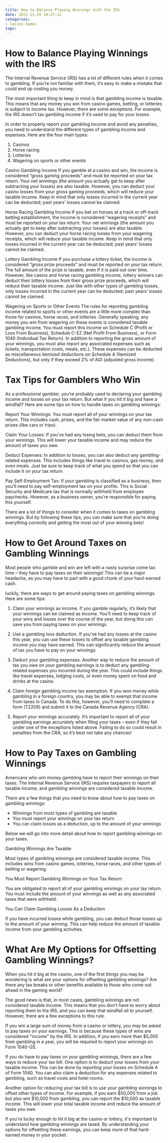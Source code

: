 ```yaml
---
title: How to Balance Playing Winnings with the IRS 
date: 2022-11-29 18:27:12
categories:
- Casino Games
tags:
---
```



#  How to Balance Playing Winnings with the IRS 

The Internal Revenue Service (IRS) has a lot of different rules when it comes to gambling. If you’re not familiar with them, it’s easy to make a mistake that could end up costing you money.

The most important thing to keep in mind is that gambling income is taxable. This means that any money you win from casino games, betting, or lotteries is subject to income tax. However, there are some exceptions. For example, the IRS doesn’t tax gambling income if it’s used to pay for your losses.

In order to properly report your gambling income and avoid any penalties, you need to understand the different types of gambling income and expenses. Here are the four main types:

1. Casinos 
2. Horse racing 
3. Lotteries 
4. Wagering on sports or other events

Casino Gambling Income 
If you gamble at a casino and win, the income is considered “gross gaming proceeds” and must be reported on your tax return. Your net winnings (the amount you actually get to keep after subtracting your losses) are also taxable. However, you can deduct your casino losses from your gross gaming proceeds, which will reduce your taxable income. Keep in mind that only losses incurred in the current year can be deducted; past years’ losses cannot be claimed.

Horse Racing Gambling Income 
If you bet on horses at a track or off-track betting establishment, the income is considered “wagering receipts” and must be reported on your tax return. Your net winnings (the amount you actually get to keep after subtracting your losses) are also taxable. However, you can deduct your horse racing losses from your wagering receipts, which will reduce your taxable income. Keep in mind that only losses incurred in the current year can be deducted; past years’ losses cannot be claimed.

Lottery Gambling Income 
If you purchase a lottery ticket, the income is considered “gross prize proceeds” and must be reported on your tax return. The full amount of the prize is taxable, even if it is paid out over time. However, like casino and horse racing gambling income, lottery winners can deduct their lottery losses from their gross prize proceeds, which will reduce their taxable income. Just like with other types of gambling losses, only losses incurred in the current year can be deducted; past years’ losses cannot be claimed.

Wagering on Sports or Other Events 
The rules for reporting gambling income related to sports or other events are a little more complex than those for casinos, horse races, and lotteries. Generally speaking, any money you win from wagering on these events is considered taxable gambling income. You must report this income on Schedule C (Profit or Loss From Business), Schedule C-EZ (Net Profit From Business), or Form 1040 (Individual Tax Return). In addition to reporting the gross amount of your winnings, you must also report any associated expenses such as tickets, transportation costs, meals, etc.). These expenses can be deducted as miscellaneous itemized deductions on Schedule A (Itemized Deductions), but only if they exceed 2% of AGI (adjusted gross income).

#  Tax Tips for Gamblers Who Win 

As a professional gambler, you’re probably used to declaring your gambling income and losses on your tax return. But what if you hit it big and have a windfall? Here are some tips on how to handle taxes on gambling winnings:

Report Your Winnings: You must report all of your winnings on your tax return. This includes cash, prizes, and the fair market value of any non-cash prizes (like cars or trips).

 Claim Your Losses: If you’ve had any losing bets, you can deduct them from your winnings. This will lower your taxable income and may reduce the amount of taxes you owe.

Deduct Expenses: In addition to losses, you can also deduct any gambling-related expenses. This includes things like travel to casinos, gas money, and even meals. Just be sure to keep track of what you spend so that you can include it on your tax return.

Pay Self-Employment Tax: If your gambling is classified as a business, then you’ll need to pay self-employment tax on your profits. This is Social Security and Medicare tax that is normally withheld from employee paychecks. However, as a business owner, you’re responsible for paying this yourself.

There are a lot of things to consider when it comes to taxes on gambling winnings. But by following these tips, you can make sure that you’re doing everything correctly and getting the most out of your winning bets!

#  How to Get Around Taxes on Gambling Winnings 

Most people who gamble and win are left with a nasty surprise come tax time – they have to pay taxes on their winnings! This can be a major headache, as you may have to part with a good chunk of your hard-earned cash.

 luckily, there are ways to get around paying taxes on gambling winnings. Here are some tips:

1. Claim your winnings as income. If you gamble regularly, it’s likely that your winnings can be claimed as income. You’ll need to keep track of your wins and losses over the course of the year, but doing this can save you from paying taxes on your winnings.

2. Use a gambling loss deduction. If you’ve had any losses at the casino this year, you can use these losses to offset any taxable gambling income you may have earned. This can significantly reduce the amount of tax you have to pay on your winnings.

3. Deduct your gambling expenses. Another way to reduce the amount of tax you owe on your gambling earnings is to deduct any gambling-related expenses you incurred during the year. This could include things like travel expenses, lodging costs, or even money spent on food and drinks at the casino.

4. Claim foreign gambling income tax exemption. If you won money while gambling in a foreign country, you may be able to exempt that income from taxes in Canada. To do this, however, you’ll need to complete a form (T2209) and submit it to the Canada Revenue Agency (CRA).

5. Report your winnings accurately. It’s important to report all of your gambling earnings accurately when filing your taxes – even if they fall under one of the exceptions listed above. Failing to do so could result in penalties from the CRA, so it’s best not take any chances!

#  How to Pay Taxes on Gambling Winnings 

Americans who win money gambling have to report their winnings on their taxes. The Internal Revenue Service (IRS) requires taxpayers to report all taxable income, and gambling winnings are considered taxable income.

There are a few things that you need to know about how to pay taxes on gambling winnings:

- Winnings from most types of gambling are taxable
- You must report your winnings on your tax return
- You can claim losses as a deduction, up to the amount of your winnings

Below we will go into more detail about how to report gambling winnings on your taxes. 

Gambling Winnings Are Taxable

Most types of gambling winnings are considered taxable income. This includes wins from casino games, lotteries, horse races, and other types of betting or wagering. 

You Must Report Gambling Winnings on Your Tax Return

You are obligated to report all of your gambling winnings on your tax return. You must include the amount of your winnings as well as any associated taxes that were withheld. 

You Can Claim Gambling Losses As a Deduction 

If you have incurred losses while gambling, you can deduct those losses up to the amount of your winning. This can help reduce the amount of taxable income from your gambling activities.

#  What Are My Options for Offsetting Gambling Winnings?

When you hit it big at the casino, one of the first things you may be wondering is what are your options for offsetting gambling winnings? Are there any tax breaks or other benefits available to those who come out ahead in the gaming world?

The good news is that, in most cases, gambling winnings are not considered taxable income. This means that you don't have to worry about reporting them to the IRS, and you can keep that windfall all to yourself. However, there are a few exceptions to this rule.

If you win a large sum of money from a casino or lottery, you may be asked to pay taxes on your earnings. This is because these types of wins are considered "income" by the IRS. In addition, if you earn more than $5,000 from gambling in a year, you will be required to report your winnings on Form 1040-GS.

If you do have to pay taxes on your gambling winnings, there are a few ways to reduce your tax bill. One option is to deduct your losses from your taxable income. This can be done by reporting your losses on Schedule A of Form 1040. You can also claim a deduction for any expenses related to gambling, such as travel costs and hotel rooms.

Another option for reducing your tax bill is to use your gambling winnings to offset other types of income. For example, if you earn $50,000 from a job but also win $10,000 from gambling, you can report the $10,000 as taxable income. This will lower your total taxable income and reduce the amount of taxes you owe.

If you're lucky enough to hit it big at the casino or lottery, it's important to understand how gambling winnings are taxed. By understanding your options for offsetting these earnings, you can keep more of that hard-earned money in your pocket.